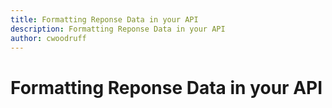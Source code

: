 ```yaml
---
title: Formatting Reponse Data in your API
description: Formatting Reponse Data in your API
author: cwoodruff
---
```

# Formatting Reponse Data in your API